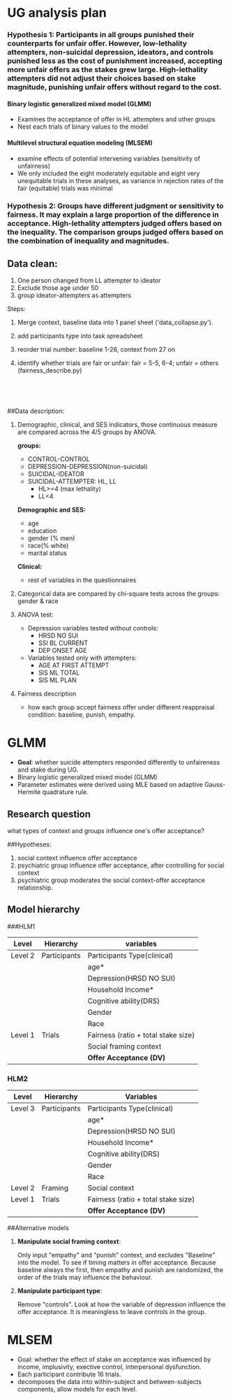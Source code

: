 

# UG analysis plan 

### **Hypothesis 1**: Participants in all groups punished their counterparts for unfair offer. However, low-lethality attempters, non-suicidal depression, ideators, and controls punished less as the cost of punishment increased, accepting more unfair offers as the stakes grew large. High-lethality attempters did not adjust their choices based on stake magnitude, punishing unfair offers without regard to the cost.

#### Binary logistic generalized mixed model (GLMM)

- Examines the acceptance of offer in HL attempters and other groups
- Nest each trials of binary values to the model

#### Multilevel structural equation modeling (MLSEM)

- examine effects of potential intervening variables (sensitivity of unfairness)
- We only included the eight moderately equitable and eight very unequitable trials in these analyses, as variance in rejection rates of the fair (equitable) trials was minimal

### **Hypothesis 2**: Groups have different judgment or sensitivity to fairness. It may explain a large proportion of the difference in acceptance. High-lethality attempters judged offers based on the inequality. The comparison groups judged offers based on the combination of inequality and magnitudes.



## Data clean:

1. One person changed from LL attempter to ideator
2. Exclude those age under 50
3. group ideator-attempters as attempters

Steps: 

1. Merge context, baseline data into 1 panel sheet ('data_collapse.py').

2. add participants type into task spreadsheet

3. reorder trial number: baseline 1-26, context from 27 on

4. identify whether trials are fair or unfair: fair = 5-5, 6-4; unfair = others (fairness_describe.py)

   ​

   ​

##Data description:

1. Demographic, clinical, and SES indicators, those continuous measure  are compared across the 4/5 groups by ANOVA.

   **groups:**

   - CONTROL-CONTROL
   - DEPRESSION-DEPRESSION(non-suicidal)
   - SUICIDAL-IDEATOR
   - SUICIDAL-ATTEMPTER: HL, LL
     - HL>=4 (max lethality)
     - LL<4

   **Demographic and SES:**

   - age
   - education
   - gender (% men)
   - race(% white) 
   - marital status

   **Clinical:**

   - rest of variables in the questionnaires

2. Categorical data are compared by chi-square tests across the groups: gender & race

3. ANOVA test:

   - Depression variables tested without controls:
     - HRSD NO SUI
     - SSI BL CURRENT
     - DEP ONSET AGE
   - Variables tested only with attempters:
     - AGE AT FIRST ATTEMPT
     - SIS ML TOTAL
     - SIS ML PLAN

4. Fairness description

   - how each group accept fairness offer under different reappraisal condition: baseline, punish, empathy. 



# GLMM 



- **Goal**: whether suicide attempters responded differently to unfaireness and stake during UG.
- Binary logistic generalized mixed model (GLMM)
- Parameter estimates were derived using MLE based on adaptive Gauss-Hermite quadrature rule.

## Research question

what types of context and groups influence one's offer acceptance?

##Hypotheses:

1. social context influence offer acceptance
2. psychiatric group influence offer acceptance, after controlling for social context
3. psychiatric group moderates the social context-offer acceptance relationship. 



## Model hierarchy

###HLM1

| Level   | Hierarchy    | variables                           |
| ------- | ------------ | ----------------------------------- |
| Level 2 | Participants | Participants Type(clinical)         |
|         |              | age*                                |
|         |              | Depression(HRSD NO SUI)             |
|         |              | Household Income*                   |
|         |              | Cognitive ability(DRS)              |
|         |              | Gender                              |
|         |              | Race                                |
| Level 1 | Trials       | Fairness (ratio + total stake size) |
|         |              | Social framing context              |
|         |              | **Offer Acceptance (DV)**           |

### HLM2

| Level   | Hierarchy    | Variables                           |
| ------- | ------------ | ----------------------------------- |
| Level 3 | Participants | Participants Type(clinical)         |
|         |              | age*                                |
|         |              | Depression(HRSD NO SUI)             |
|         |              | Household Income*                   |
|         |              | Cognitive ability(DRS)              |
|         |              | Gender                              |
|         |              | Race                                |
| Level 2 | Framing      | Social context                      |
| Level 1 | Trials       | Fairness (ratio + total stake size) |
|         |              | **Offer Acceptance (DV)**           |



##Alternative models

1. **Manipulate social framing context**:

   Only input "empathy" and "punish" context, and excludes "Baseline" into the model. To see if timing matters in offer acceptance. Because baseline always the first, then empathy and punish are randomized, the order of the trials may influence the behaviour. 

2. **Manipulate participant type**:

   Remove "controls". Look at how the variable of depression influence the offer acceptance. It is meaningless to leave controls in the group. 



# MLSEM



- Goal: whether the effect of stake on acceptance was influenced by income, implusivity, exective control, interpersonal dysfunction.
- Each participant contribute 16 trials.
- decomposes the data into within-subject and between-subjects components, allow models for each level.






  

